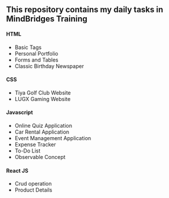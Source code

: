 <h2>This repository contains my daily tasks in MindBridges Training</h2>
<h4>HTML</h4>
<ul>
  <li>Basic Tags</li>
  <li>Personal Portfolio</li>
  <li>Forms and Tables</li>
  <li>Classic Birthday Newspaper</li>
</ul>
<h4>CSS</h4>
<ul>
  <li>Tiya Golf Club Website</li>
  <li>LUGX Gaming Website</li>
</ul>
<h4>Javascript</h4>
<ul>
  <li>Online Quiz Application</li>
  <li>Car Rental Application</li>
  <li>Event Management Application</li>
  <li>Expense Tracker</li>
  <li>To-Do List</li>
  <li>Observable Concept</li>
</ul>
<h4>React JS</h4>
<ul>
  <li>Crud operation</li>
  <li>Product Details</li>
</ul>
